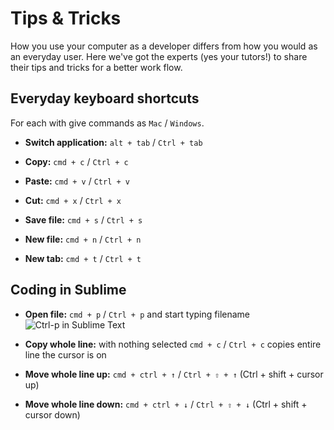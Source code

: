 # Tips & Tricks

How you use your computer as a developer differs from how you would as an everyday user. Here we've got the experts (yes your tutors!) to share their tips and tricks for a better work flow.

## Everyday keyboard shortcuts

For each with give commands as `Mac` / `Windows`.

- **Switch application:** `alt + tab` / `Ctrl + tab`

- **Copy:** `cmd + c` / `Ctrl + c`
- **Paste:** `cmd + v` / `Ctrl + v`
- **Cut:** `cmd + x` / `Ctrl + x`

- **Save file:** `cmd + s` / `Ctrl + s`
- **New file:** `cmd + n` / `Ctrl + n`

- **New tab:** `cmd + t` / `Ctrl + t`

## Coding in Sublime

- **Open file:** `cmd + p` / `Ctrl + p` and start typing filename
![Ctrl-p in Sublime Text](https://github.com/develop-me/setup/raw/img/ctrl-p.gif)

- **Copy whole line:** with nothing selected `cmd + c` / `Ctrl + c` copies entire line the cursor is on
- **Move whole line up:** `cmd + ctrl + ↑` / `Ctrl + ⇧ + ↑` (Ctrl + shift + cursor up)
- **Move whole line down:** `cmd + ctrl + ↓` / `Ctrl + ⇧ + ↓` (Ctrl + shift + cursor down)
